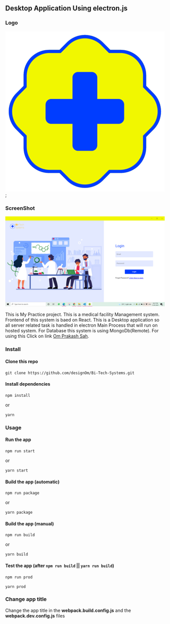 ## Desktop Application Using electron.js

### Logo
![Bi-Tech systems](/assets/logo.png);

### ScreenShot
![Bi-Tech systems](/assets/Screen-shot.png)

This is My Practice project. This is a medical facility Management system. Frontend of this system is baed on React. This is a Desktop application so all server related task is handled in electron Main Process that will run on hosted system. For Database this system is using MongoDb(Remote). For using this Click on link [Om Prakash Sah](https://github.com/designOm/Bi-Tech-Systems).

### Install

#### Clone this repo

```
git clone https://github.com/designOm/Bi-Tech-Systems.git
```

#### Install dependencies

```
npm install
```

or

```
yarn
```

### Usage

#### Run the app

```
npm run start
```

or

```
yarn start
```

#### Build the app (automatic)

```
npm run package
```

or

```
yarn package
```

#### Build the app (manual)

```
npm run build
```

or

```
yarn build
```

#### Test the app (after `npm run build` || `yarn run build`)

```
npm run prod
```

```
yarn prod
```

### Change app title

Change the app title in the **webpack.build.config.js** and the **webpack.dev.config.js** files
